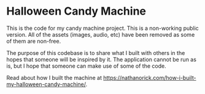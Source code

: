 # Halloween Candy Machine
This is the code for my candy machine project. This is a non-working public version. All of the assets (images, audio, etc) have been removed as some of them are non-free.

The purpose of this codebase is to share what I built with others in the hopes that someone will be inspired by it. The application cannot be run as is, but I hope that someone can make use of some of the code.

Read about how I built the machine at https://nathanorick.com/how-i-built-my-halloween-candy-machine/.
